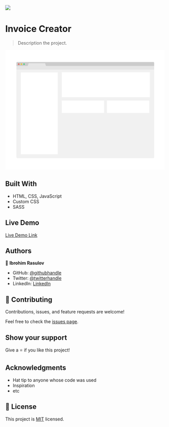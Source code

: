 ![](https://img.shields.io/badge/Microverse-blueviolet)

# Invoice Creator

> Description the project.

![App preview](./assets/app_screenshot.png)

## Built With

- HTML, CSS, JavaScript
- Custom CSS
- SASS

## Live Demo

[Live Demo Link](https://livedemo.com)

## Authors

👤 **Ibrohim Rasulov**

- GitHub: [@githubhandle](https://github.com/githubhandle)
- Twitter: [@twitterhandle](https://twitter.com/twitterhandle)
- LinkedIn: [LinkedIn](https://linkedin.com/in/linkedinhandle)

## 🤝 Contributing

Contributions, issues, and feature requests are welcome!

Feel free to check the [issues page](../../issues/).

## Show your support

Give a ⭐️ if you like this project!

## Acknowledgments

- Hat tip to anyone whose code was used
- Inspiration
- etc

## 📝 License

This project is [MIT](./MIT.md) licensed.
